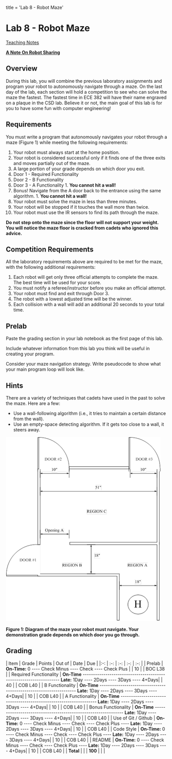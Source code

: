title = 'Lab 8 - Robot Maze'

# Lab 8 - Robot Maze

[Teaching Notes](notes.html)

**[A Note On Robot Sharing](/labs/lab6/other_peoples_robots.html)**

## Overview

During this lab, you will combine the previous laboratory assignments and program your robot to autonomously navigate through a maze.  On the last day of the lab, each section will hold a competition to see who can solve the maze the fastest.  The fastest time in ECE 382 will have their name engraved on a plaque in the CSD lab.  Believe it or not, the main goal of this lab is for you to have some fun with computer engineering!

## Requirements

You must write a program that autonomously navigates your robot through a maze (Figure 1) while meeting the following requirements:

1. Your robot must always start at the home position.
2. Your robot is considered successful only if it finds one of the three exits and moves partially out of the maze.
3. A large portion of your grade depends on which door you exit.
  1. Door 1 - Required Functionality
  2. Door 2 - B Functionality
  3. Door 3 - A Functionality
    1. **You cannot hit a wall!**
  4. Bonus!  Navigate from the A door back to the entrance using the same algorithm.
    1. **You cannot hit a wall!**
4. Your robot must solve the maze in less than three minutes.
5. Your robot will be stopped if it touches the wall more than twice.
6. Your robot must use the IR sensors to find its path through the maze.

**Do not step onto the maze since the floor will not support your weight.  You will notice the maze floor is cracked from cadets who ignored this advice.**

## Competition Requirements

All the laboratory requirements above are required to be met for the maze, with the following additional requirements:

1. Each robot will get only three official attempts to complete the maze.  The best time will be used for your score.
2. You must notify a referee/instructor before you make an official attempt.
3. Your robot must find and exit through Door 3.
4. The robot with a lowest adjusted time will be the winner.
5. Each collision with a wall will add an additional 20 seconds to your total time.

## Prelab

Paste the grading section in your lab notebook as the first page of this lab.

Include whatever information from this lab you think will be useful in creating your program.

Consider your maze navigation strategy.  Write pseudocode to show what your main program loop will look like.

## Hints

There are a variety of techniques that cadets have used in the past to solve the maze.  Here are a few:

- Use a wall-following algorithm (i.e., it tries to maintain a certain distance from the wall).
- Use an empty-space detecting algorithm.  If it gets too close to a wall, it steers away.

![Maze Diagram](maze_diagram.png)

**Figure 1: Diagram of the maze your robot must navigate.  Your demonstration grade depends on which door you go through.**

## Grading

| Item | Grade | Points | Out of | Date | Due |
|:-: | :-: | :-: | :-: | :-: |
| Prelab | **On-Time:** 0 ---- Check Minus ---- Check ---- Check Plus | | 10 | | BOC L38 |
| Required Functionality | **On-Time** ------------------------------------------------------------------ **Late:** 1Day ---- 2Days ---- 3Days ---- 4+Days| | 40 | | COB L40 |
| B Functionality | **On-Time** ------------------------------------------------------------------ **Late:** 1Day ---- 2Days ---- 3Days ---- 4+Days| | 10 | | COB L40 |
| A Functionality | **On-Time** ------------------------------------------------------------------ **Late:** 1Day ---- 2Days ---- 3Days ---- 4+Days| | 10 | | COB L40 |
| Bonus Functionality | **On-Time** -------------------------------------------------------------- **Late:** 1Day ---- 2Days ---- 3Days ---- 4+Days| | 10 | | COB L40 |
| Use of Git / Github | **On-Time:** 0 ---- Check Minus ---- Check ---- Check Plus ---- **Late:** 1Day ---- 2Days ---- 3Days ---- 4+Days| | 10 | | COB L40 |
| Code Style | **On-Time:** 0 ---- Check Minus ---- Check ---- Check Plus ---- **Late:** 1Day ---- 2Days ---- 3Days ---- 4+Days| | 10 | | COB L40 |
| README | **On-Time:** 0 ---- Check Minus ---- Check ---- Check Plus ---- **Late:** 1Day ---- 2Days ---- 3Days ---- 4+Days| | 10 | | COB L40 |
| **Total** | | | **100** | | |
